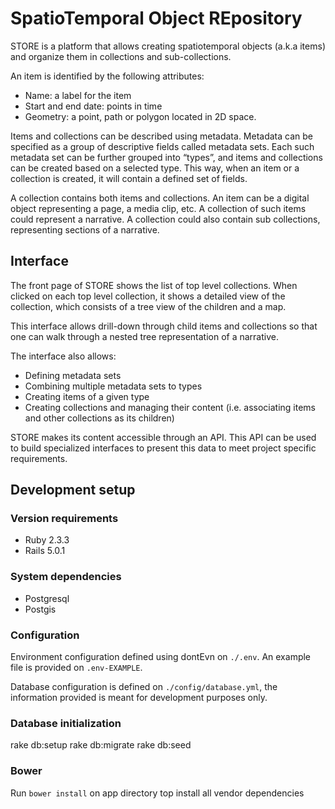 # SpatioTemporal Object REpository

STORE is a platform that allows creating spatiotemporal objects (a.k.a items) and organize them in collections and sub-collections.

An item is identified by the following attributes:
- Name: a label for the item
- Start and end date: points in time 
- Geometry: a point, path or polygon located in 2D space.

Items and collections can be described using metadata. Metadata can be specified as a group of descriptive fields called metadata sets. Each such metadata set can be further grouped into “types”, and items and collections can be created based on a selected type. This way, when an item or a collection is created, it will contain a defined set of fields. 

A collection contains both items and collections. An item can be a digital object representing a page, a media clip, etc. A collection of such items could represent a narrative. A collection could also contain sub collections, representing sections of a narrative.

## Interface

The front page of STORE shows the list of top level collections. When clicked on each top level collection, it shows a detailed view of the collection, which consists of a tree view of the children and a map.

This interface allows drill-down through child items and collections so that one can walk through a nested tree representation of a narrative. 

The interface also allows:
- Defining metadata sets
- Combining multiple metadata sets to types
- Creating items of a given type
- Creating collections and managing their content (i.e. associating items and other collections as its children)

STORE makes its content accessible through an API. This API can be used to build specialized interfaces to present this data to meet project specific requirements.

## Development setup

### Version requirements

* Ruby 2.3.3
* Rails 5.0.1

### System dependencies

* Postgresql
* Postgis 

### Configuration

Environment configuration defined using dontEvn on `./.env`. An example file is provided on `.env-EXAMPLE`. 

Database configuration is defined on `./config/database.yml`, the information provided is meant for development purposes only.

### Database initialization

rake db:setup
rake db:migrate
rake db:seed

### Bower 

Run `bower install` on app directory top install all vendor dependencies

